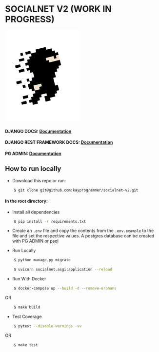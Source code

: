 # SOCIALNET V2 (WORK IN PROGRESS)

![alt text](https://github.com/kayprogrammer/socialnet-v2/blob/main/display/ninja.png?raw=true)


#### DJANGO DOCS: [Documentation](https://docs.djangoproject.com/en/4.2/)
#### DJANGO REST FRAMEWORK DOCS: [Documentation](https://www.django-rest-framework.org/)

#### PG ADMIN: [Documentation](https://pgadmin.org) 


## How to run locally

* Download this repo or run: 
```bash
    $ git clone git@github.com:kayprogrammer/socialnet-v2.git
```

#### In the root directory:
- Install all dependencies
```bash
    $ pip install -r requirements.txt
```
- Create an `.env` file and copy the contents from the `.env.example` to the file and set the respective values. A postgres database can be created with PG ADMIN or psql

- Run Locally
```bash
    $ python manage.py migrate 
```
```bash
    $ uvicorn socialnet.asgi:application --reload
```

- Run With Docker
```bash
    $ docker-compose up --build -d --remove-orphans
```
OR
```bash
    $ make build
```

- Test Coverage
```bash
    $ pytest --disable-warnings -vv
```
OR
```bash
    $ make test
```

<!-- ## Docs -->
<!-- #### API Url: [Socialnet Docs](http://127.0.0.1:8000/)  -->
<!-- #### Swagger: [Documentation](https://swagger.io/docs/)

![alt text](https://github.com/kayprogrammer/socialnet-v2/blob/main/display/display1.png?raw=true)

![alt text](https://github.com/kayprogrammer/socialnet-v2/blob/main/display/display2.png?raw=true)

![alt text](https://github.com/kayprogrammer/socialnet-v2/blob/main/display/display3.png?raw=true)

![alt text](https://github.com/kayprogrammer/socialnet-v2/blob/main/display/display4.png?raw=true)

![alt text](https://github.com/kayprogrammer/socialnet-v2/blob/main/display/display5.png?raw=true)

![alt text](https://github.com/kayprogrammer/socialnet-v2/blob/main/display/display6.png?raw=true)

![alt text](https://github.com/kayprogrammer/socialnet-v2/blob/main/display/display7.png?raw=true)

![alt text](https://github.com/kayprogrammer/socialnet-v2/blob/main/display/display8.png?raw=true)

![alt text](https://github.com/kayprogrammer/socialnet-v2/blob/main/display/display9.png?raw=true)

![alt text](https://github.com/kayprogrammer/socialnet-v2/blob/main/display/display10.png?raw=true) -->

<!-- ## ADMIN PAGE
![alt text](https://github.com/kayprogrammer/socialnet-v2/blob/main/display/admin.png?raw=true) -->